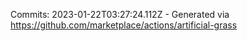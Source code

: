 Commits: 2023-01-22T03:27:24.112Z - Generated via https://github.com/marketplace/actions/artificial-grass
<br>
